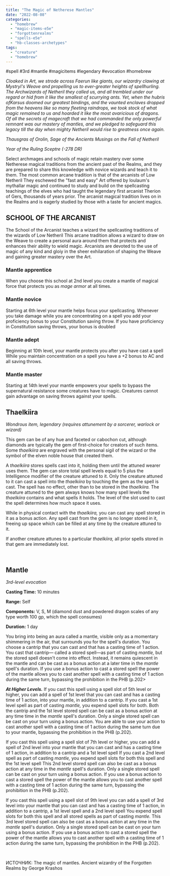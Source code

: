 ```yaml
---
title: "The Magic of Netherese Mantles"
date: "2022-08-08"
categories: 
  - "homebrew"
  - "magic-items-e5e"
  - "forgottenrealms"
  - "spells-e5e"
  - "hb-classes-archetypes"
tags: 
  - "creature"
  - "homebrew"
---
```


#spell #3rd #mantle #magicitems #legendary #evocation #homebrew

_Cloaked in Art, we strode across Faerun like giants, our wizardry clawing at Mystryl's Weave and propelling us to ever-greater heights of spellhurling. The Archwizards of Netheril they called us, and all trembled under our regard or hid from it like the smallest of scurrying ants. Yet, when the hubris ofKarsus doomed our greatest bindings, and the vaunted enclaves dropped from the heavens like so many fleeting raindrops, we took stock of what magic remained to us and hoarded it like the most avaricious of dragons. Of all the secrets of magecraft that we had commanded the only powerful remnant was our mastery of mantles, and we pledged to safeguard this legacy till the day when mighty Netheril would rise to greatness once again._

_Thausgras of Orolin, Sage of the Ancients Musings on the Fall of Netheril_

_Year of the Ruling Sceptre (-278 DR)_

Select archmages and schools of magic retain mastery over some Netherese magical traditions from the ancient past of the Realms, and they are prepared to share this knowledge with novice wizards and teach it to them. The most common arcane tradition is that of the arcanists of Low Netheril They eschewed the "fast and easy" Art offered by loulaum's mythallar magic and continued to study and build on the spellcasting teachings of the elves who had taught the legendary first arcanist Therion of Gers, thousands of years prior. The arcanist magical tradition lives on in the Realms and is eagerly studied by those with a taste for ancient magics.

## SCHOOL OF THE ARCANIST

The School of the Arcanist teaches a wizard the spellcasting traditions of the wizards of Low Netheril This arcane tradition allows a wizard to draw on the Weave to create a personal aura around them that protects and enhances their ability to wield magic. Arcanists are devoted to the use of magic of any kind and gloiy in the sheer exhilaration of shaping the Weave and gaining greater mastery over the Art.

### Mantle apprentice

When you choose this school at 2nd level you create a mantle of magical force that protects you as _mage armor_ at all times.

### Mantle novice

Starting at 6th level your mantle helps focus your spellcasting. Whenever you take damage while you are concentrating on a spell you add your proficiency bonus to your Constitution saving throw. If you have proficiency in Constitution saving throws, your bonus is doubled 

### Mantle adept

Beginning at 10th level, your mantle protects you after you have cast a spell While you maintain concentration on a spell you have a +2 bonus to AC and all saving throws.

### Mantle master

Starting at 14th level your mantle empowers your spells to bypass the supernatural resistance some creatures have to magic. Creatures cannot gain advantage on saving throws against your spells.

## Thaelkiira

_Wondrous item, legendary (requires attunement by a sorcerer, warlock or wizard)_

This gem can be of any hue and faceted or cabochon cut, although diamonds are typically the gem of first-choice for creators of such items. Some _thaelkiira_ are engraved with the personal sigil of the wizard or the symbol of the elven noble house that created them.

A _thaelkiira_ stores spells cast into it, holding them until the attuned wearer uses them. The gem can store total spell levels equal to 5 plus the Intelligence modifier of the creature attuned to it. Only the creature attuned to it can cast a spell into the _thaelkiira_ by touching the gem as the spell is cast. The spell has no effect, other than to be stored in the _thaelkiira._ The creature attuned to the gem always knows how many spell levels the _thaelkiira_ contains and what spells it holds. The level of the slot used to cast the spell determines how much space it uses.

While in physical contact with the _thaelkiira,_ you can cast any spell stored in it as a bonus action. Any spell cast from the gem is no longer stored in it, freeing up space which can be filled at any time by the creature attuned to it.

If another creature attunes to a particular _thaelkiira,_ all prior spells stored in that gem are immediately lost.

 

## Mantle

_3rd-level evocation_

**Casting Time:** 10 minutes

**Range:** Self

**Components:** V, S, M (diamond dust and powdered dragon scales of any type worth 100 gp, which the spell consumes)

**Duration:** 1 day

You bring into being an aura called a mantle, visible only as a momentary shimmering in the air, that surrounds you for the spell's duration. You choose a cantrip that you can cast and that has a casting time of 1 action. You cast that cantrip— called a stored spell—as part of casting _mantle,_ but the stored spell doesn't come into effect. Instead, it remains quiescent in the mantle and can be cast as a bonus action at a later time in the _mantle_ spell's duration. If you use a bonus action to cast a stored spell the power of the mantle allows you to cast another spell with a casting time of 1 action during the same turn, bypassing the prohibition in the PHB (p.202>

**_At Higher Levels._** If you cast this spell using a spell slot of 5th level or higher, you can add a spell of 1st level that you can cast and has a casting time of 1 action, into your mantle, in addition to a cantrip. If you cast a 1st level spell as part of casting _mantle,_ you expend spell slots for both. Both the cantrip and the 1st level stored spell can be cast as a bonus action at any time time in the _mantle_ spell's duration. Only a single stored spell can be cast on your turn using a bonus action. You are able to use your action to cast another spell with a casting time of 1 action during the same turn due to your mantle, bypassing the prohibition in the PHB (p.202).

If you cast this spell using a spell slot of 7th level or higher, you can add a spell of 2nd level into your mantle that you can cast and has a casting time of 1 action, in addition to a cantrip and a 1st level spell If you cast a 2nd level spell as part of casting _mantle,_ you expend spell slots for both this spell and the 1st level spell This 2nd level stored spell can also be cast as a bonus action at any time in the _mantle_ spell's duration. Only a single stored spell can be cast on your turn using a bonus action. If you use a bonus action to cast a stored spell the power of the mantle allows you to cast another spell with a casting time of 1 action during the same turn, bypassing the prohibition in the PHB (p.202).

If you cast this spell using a spell slot of 9th level you can add a spell of 3rd level into your mantle that you can cast and has a casting time of 1 action, in addition to a cantrip, a 1st level spell and a 2nd level spell You expend spell slots for both this spell and all stored spells as part of casting _mantle._ This 3rd level stored spell can also be cast as a bonus action at any time in the _mantle_ spell's duration. Only a single stored spell can be cast on your turn using a bonus action. If you use a bonus action to cast a stored spell the power of the mantle allows you to cast another spell with a casting time of 1 action during the same turn, bypassing the prohibition in the PHB (p.202).

 

ИСТОЧНИК: The magic of mantles. Ancient wizardry of the Forgotten Realms by George Krashos
